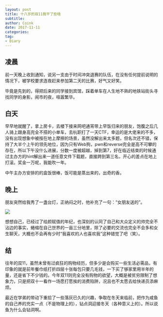 ```yaml
---
layout: post
title: 十八岁的双11我干了些啥
subtitle: 
author: Coink
date: 2017-11-11
categories:
tag:
- Diary
---
```


## 凌晨

前一天晚上收到通知，说另一支由于时间冲突退赛的队伍，在没有任何提前说明的情况下，被学校要求连夜赶来参加第二天的比赛，好气又好笑。

毕竟是先到的，得把后来的同学接到宾馆，踩着单车在人生地不熟的地铁站街头寻找同学的身影，闹市的夜，喧嚣繁华。

## 白天

早早地就醒了，拿上房卡，去楼下接来网吧通宵带上早饭归来的朋友，饱腹之后几人骑上跟身高完全不搭的小单车，去杭职打了一天CTF，幸运的是大佬来的不多，没有出现想象中被按在地上摩擦的场景，虽然没解出来太多题，但名次还不错，保持了大半个上午的领先地位，因为只有Web狗，pwn和reverse完全是高不可攀的存在，所以下午没什么进展，分数一度被超越，掉到第7，好在临近结束的时候通过主办方的hint解出来一道任意文件下载题，直接跨到第三名，开心的差点在地上打滚。奖金一万呢，我能吹一年。

中午主办方安排的的盒饭很棒，饭可能是蒸出来的，出奇的香。

## 晚上

朋友突然给我秀了一盏台灯，正纳闷之时，他补充了一句：“女朋友送的”。

![](https://i.loli.net/2017/11/14/5a09c4744dad1.jpg)

想想自己，已经过了给颜赋值的年纪，也深刻的认同了自己和大众定义的帅完全不沾边的事实，蜷缩在自己世界的一亩三分地里，除了必要的交流也完全不会多和女生聊天，大概也不会再有少时“我喜欢的人也喜欢我”这种错觉了吧（笑）。



## 结

往年的双11，虽然未曾有过疯狂的购物经历，但多少是会购买一些生活必需品，有印象的就是前年餐巾纸打折四层十张每包只要几毛钱，一下买了够家里用半年的量，还是省下不少钱的。今年双11则完全没有购物的欲望，大概是被贫穷限制了想象力，只是把双十一看作一场愿打愿挨的消费陷阱，况且也不太愿去给快递员添麻烦。

最近在学弟的带动下重拾了一些落灰已久的兴趣，争取在冬天来临前，把作为咸鱼的自己养的充实一点（不是物理上的），钻点洞迎接冬天（各种意义上的）。所以说鱼为什么会钻洞啊。
